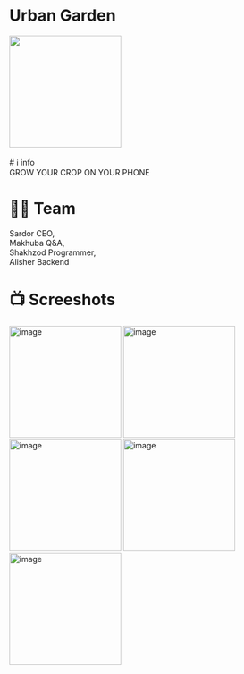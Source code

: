 # Urban Garden

<img src="https://github.com/Shahzod010299/urban_garden/assets/79000077/5af27674-2619-40ad-8d43-ccaf3122137e" width="200">
 <br/> 

<br/>
# ℹ️ info
<br/> GROW YOUR CROP ON YOUR PHONE <br/>


# 🧑‍💻 Team 
Sardor CEO, <br/>
Makhuba Q&A, <br/>
Shakhzod Programmer, <br/>
Alisher Backend

# 📺 Screeshots
<img width="200" alt="image" src="https://github.com/Shahzod010299/urban_garden/assets/79000077/a984d1c0-7652-45ba-aeac-0c4a8b1d280a">

<img width="200" alt="image" src="https://github.com/Shahzod010299/urban_garden/assets/79000077/a32b35ba-fd39-440d-9947-5327a952b48d">

<img width="200" alt="image" src="https://github.com/Shahzod010299/urban_garden/assets/79000077/642f8afa-f011-4f3f-b72d-42ea995579f1">

<img width="200" alt="image" src="https://github.com/Shahzod010299/urban_garden/assets/79000077/3aeef728-ce0d-4907-b721-d00caa7e031d">

<img width="200" alt="image" src="https://github.com/Shahzod010299/urban_garden/assets/79000077/f14d8a10-fa25-4f37-a056-75f5b1ea11f1">





